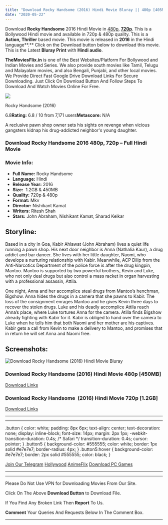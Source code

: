 ```yaml
---
title: "Download Rocky Handsome (2016) Hindi Movie Bluray || 480p [405MB] || 720p [1.2GB]"
date: "2020-05-22"
---
```


Download **Rocky Handsome** 2016 Hindi Movie in [480p](https://1moviesflix.com/480p-movies/), [**720p**](https://1moviesflix.com/720p-movies/). This is a Bollywood Hindi movie and available in 720p & 480p quality. This is a **Action, Thriller** based movie. This movie is released in **2016** in the Hindi language**.** Click on the Download button below to download this movie. This is the Latest **Bluray Print** with **Hindi audio**.

**TheMoviesFlix.in** is one of the Best Websites/Platform For Bollywood and Indian Movies and Series. We also provide south movies like Tamil, Telugu and Malayalam movies, and also Bengali, Punjabi, and other local movies. We Provide Direct Fast Google Drive Download Links For Secure Downloading. Just Click On Download Button And Follow Steps To Download And Watch Movies Online For Free.

[![](https://m.media-amazon.com/images/M/MV5BOGRkNDA0MzItYzk0ZS00YzY4LTk1YjYtMjAyZTM0YWM2YTBkXkEyXkFqcGdeQXVyMjUxMTY3ODM@._V1_SX300.jpg)](https://www.imdb.com/title/tt3410408/ "Rocky Handsome")

Rocky Handsome (2016)

6.8**Rating:** 6.8 / 10 from 7,171 users**Metascore:** N/A

A reclusive pawn shop owner sets his sights on revenge when vicious gangsters kidnap his drug-addicted neighbor's young daughter.

### Download Rocky Handsome 2016 480p, 720p – Full Hindi Movie

### Movie Info:

- **Full Name:** Rocky Handsome
- **Language:** Hindi
- **Release Year:** 2016
- **Size:**  1.2GB & 450MB
- **Quality:** 720p & 480p
- **Format:** Mkv
- **Director:** Nishikant Kamat
- **Writers:** Ritesh Shah
- **Stars:** John Abraham, Nishikant Kamat, Sharad Kelkar

## Storyline:

Based in a city in Goa, Kabir Ahlawat (John Abraham) lives a quiet life running a pawn shop. His next door neighbor is Anna (Nathalia Kaur), a drug addict and bar dancer. She lives with her little daughter, Naomi, who develops a nurturing relationship with Kabir. Meanwhile, ACP Dilip from the Anti-Narcotics Department of the police force is after the drug kingpin, Mantoo. Mantoo is supported by two powerful brothers, Kevin and Luke, who not only deal drugs but also control a mass racket in organ harvesting with a professional assassin, Attila.

One night, Anna and her accomplice steal drugs from Mantoo’s henchman, Bigshow. Anna hides the drugs in a camera that she pawns to Kabir. The loss of the consignment enrages Mantoo and he gives Kevin three days to recover the stolen drugs. Luke and his deadly accomplice Attila reach Anna’s place, where Luke tortures Anna for the camera. Atilla finds Bigshow already fighting with Kabir for it. Kabir is obliged to hand over the camera to Luke when he tells him that both Naomi and her mother are his captives. Kabir gets a call from Kevin to make a delivery to Mantoo, and promises that in return he will set Anna and Naomi free.

## Screenshots:

![Download Rocky Handsome (2016) Hindi Movie Bluray](https://i.imgur.com/GoXTzzE.jpg)

### Download Rocky Handsome (2016) Hindi Movie 480p \[450MB\]

[Download Links](https://1moviesflix.com?a270777880=V1cwR212QnBwU2lKdVBGWFltOVN4TXRoMHA2U1ZkU2FJTFRJbmxvd1YvTTBHRXo4Q0pqMGJaT3JlazZNMVQva0RVQ24yQjh4VlJzdjhDTXhyQmlyQitKVEVnRkRRZ3JCcDhjeElHdXFHUXc9)

### Download Rocky Handsome  (2016) Hindi Movie 720p \[1.2GB\] 

[Download Links](https://1moviesflix.com?a270777880=V1cwR212QnBwU2lKdVBGWFltOVN4TXRoMHA2U1ZkU2FJTFRJbmxvd1YvTTBHRXo4Q0pqMGJaT3JlazZNMVQva2lscFRWbUFlVE1IeXVzQnAyaCtKWFAyTVZweXVNMk1CR0xnNmFkZ1lqelk9)

* * *

* * *

.button { color: white; padding: 8px 6px; text-align: center; text-decoration: none; display: inline-block; font-size: 14px; margin: 2px 1px; -webkit-transition-duration: 0.4s; /\* Safari \*/ transition-duration: 0.4s; cursor: pointer; } .button5 { background-color: #555555; color: white; border: 1px solid #e7e7e7; border-radius: 4px; } .button5:hover { background-color: #e7e7e7; border: 2px solid #555555; color: black; }

[Join Our Telegram](http://gdrivepro.xyz/join.php) [Hollywood](https://moviesverse.com/) [AnimeFlix](https://animeflix.in/) [Download PC Games](https://gamesflix.net/)  

* * *

* * *

  

Please Do Not Use VPN for Downloading Movies From Our Site.

Click On The Above **Download Button** to Download File.

If You Find Any Broken Link Then **Report** To Us.

**Comment** Your Queries And Requests Below In The Comment Box.

* * *
